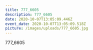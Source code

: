 ```yaml
---
title: 777_6605
description: 777_6605
date: 2020-10-07T13:05:09.446Z
event_date: 2020-10-07T13:05:09.518Z
picture: /images/uploads/777_6605.jpg
---
```

777_6605